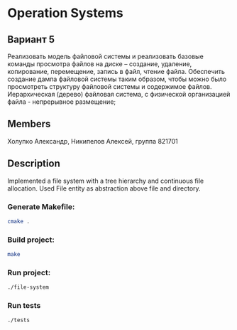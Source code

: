 # Operation Systems
## Вариант 5
Реализовать модель файловой системы и реализовать базовые команды просмотра файлов на диске – создание, удаление, копирование, перемещение, запись в файл, чтение файла.
Обеспечить создание дампа файловой системы таким образом, чтобы можно было просмотреть структуру файловой системы и содержимое файлов.
Иерархическая (дерево) файловая система, с физической организацией файла -  непрерывное размещение;
## Members
 Холупко Александр, Никипелов Алексей, группа 821701
## Description
Implemented a file system with a tree hierarchy and continuous file allocation. Used File entity as abstraction above file and directory.


### Generate Makefile:
```bash
cmake .
```
### Build project:
```bash
make
```
### Run project:
```bash
./file-system
```

### Run tests
```bash
./tests
```